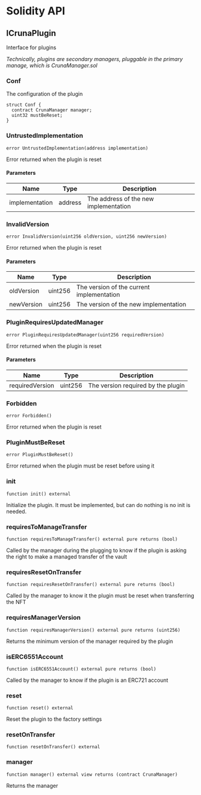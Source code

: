 # Solidity API

## ICrunaPlugin

Interface for plugins

_Technically, plugins are secondary managers, pluggable in
the primary manage, which is CrunaManager.sol_

### Conf

The configuration of the plugin

```solidity
struct Conf {
  contract CrunaManager manager;
  uint32 mustBeReset;
}
```

### UntrustedImplementation

```solidity
error UntrustedImplementation(address implementation)
```

Error returned when the plugin is reset

#### Parameters

| Name | Type | Description |
| ---- | ---- | ----------- |
| implementation | address | The address of the new implementation |

### InvalidVersion

```solidity
error InvalidVersion(uint256 oldVersion, uint256 newVersion)
```

Error returned when the plugin is reset

#### Parameters

| Name | Type | Description |
| ---- | ---- | ----------- |
| oldVersion | uint256 | The version of the current implementation |
| newVersion | uint256 | The version of the new implementation |

### PluginRequiresUpdatedManager

```solidity
error PluginRequiresUpdatedManager(uint256 requiredVersion)
```

Error returned when the plugin is reset

#### Parameters

| Name | Type | Description |
| ---- | ---- | ----------- |
| requiredVersion | uint256 | The version required by the plugin |

### Forbidden

```solidity
error Forbidden()
```

Error returned when the plugin is reset

### PluginMustBeReset

```solidity
error PluginMustBeReset()
```

Error returned when the plugin must be reset before using it

### init

```solidity
function init() external
```

Initialize the plugin. It must be implemented, but can do nothing is no init is needed.

### requiresToManageTransfer

```solidity
function requiresToManageTransfer() external pure returns (bool)
```

Called by the manager during the plugging to know if the plugin is asking the
right to make a managed transfer of the vault

### requiresResetOnTransfer

```solidity
function requiresResetOnTransfer() external pure returns (bool)
```

Called by the manager to know it the plugin must be reset when transferring the NFT

### requiresManagerVersion

```solidity
function requiresManagerVersion() external pure returns (uint256)
```

Returns the minimum version of the manager required by the plugin

### isERC6551Account

```solidity
function isERC6551Account() external pure returns (bool)
```

Called by the manager to know if the plugin is an ERC721 account

### reset

```solidity
function reset() external
```

Reset the plugin to the factory settings

### resetOnTransfer

```solidity
function resetOnTransfer() external
```

### manager

```solidity
function manager() external view returns (contract CrunaManager)
```

Returns the manager

